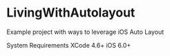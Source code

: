 LivingWithAutolayout
====================

Example project with ways to leverage iOS Auto Layout

System Requirements
XCode 4.6+
iOS 6.0+

